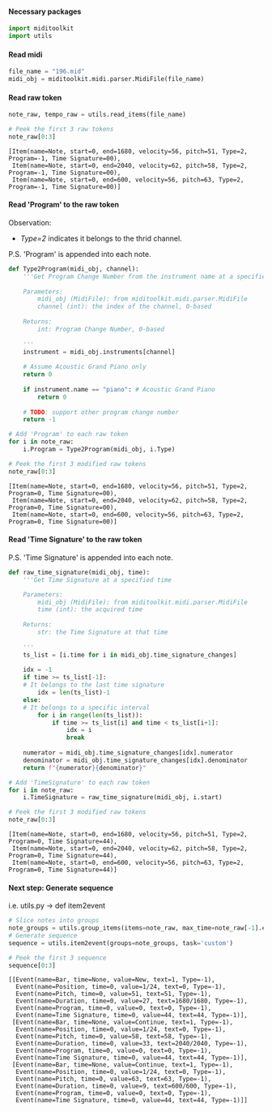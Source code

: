 #### Necessary packages


```python
import miditoolkit
import utils
```

#### Read midi


```python
file_name = "196.mid"
midi_obj = miditoolkit.midi.parser.MidiFile(file_name)
```

#### Read raw token


```python
note_raw, tempo_raw = utils.read_items(file_name)

# Peek the first 3 raw tokens
note_raw[0:3]
```




    [Item(name=Note, start=0, end=1680, velocity=56, pitch=51, Type=2, Program=-1, Time Signature=00),
     Item(name=Note, start=0, end=2040, velocity=62, pitch=58, Type=2, Program=-1, Time Signature=00),
     Item(name=Note, start=0, end=600, velocity=56, pitch=63, Type=2, Program=-1, Time Signature=00)]



#### Read 'Program' to the raw token
Observation:
- *Type=2* indicates it belongs to the thrid channel.

P.S. 'Program' is appended into each note.


```python
def Type2Program(midi_obj, channel):
    '''Get Program Change Number from the instrument name at a specified channel
    
    Parameters:
        midi_obj (MidiFile): from miditoolkit.midi.parser.MidiFile
        channel (int): the index of the channel, 0-based
        
    Returns:
        int: Program Change Number, 0-based
    
    '''
    instrument = midi_obj.instruments[channel]
    
    # Assume Acoustic Grand Piano only
    return 0
    
    if instrument.name == "piano": # Acoustic Grand Piano
        return 0
    
    # TODO: support other program change number
    return -1
```


```python
# Add 'Program' to each raw token
for i in note_raw:
    i.Program = Type2Program(midi_obj, i.Type)

# Peek the first 3 modified raw tokens
note_raw[0:3]
```




    [Item(name=Note, start=0, end=1680, velocity=56, pitch=51, Type=2, Program=0, Time Signature=00),
     Item(name=Note, start=0, end=2040, velocity=62, pitch=58, Type=2, Program=0, Time Signature=00),
     Item(name=Note, start=0, end=600, velocity=56, pitch=63, Type=2, Program=0, Time Signature=00)]



#### Read 'Time Signature' to the raw token
P.S. 'Time Signature' is appended into each note.


```python
def raw_time_signature(midi_obj, time):
    '''Get Time Signature at a specified time

    Parameters:
        midi_obj (MidiFile): from miditoolkit.midi.parser.MidiFile
        time (int): the acquired time
        
    Returns:
        str: the Time Signature at that time
    
    '''
    ts_list = [i.time for i in midi_obj.time_signature_changes]
    
    idx = -1
    if time >= ts_list[-1]:
    # It belongs to the last time signature
        idx = len(ts_list)-1
    else: 
    # It belongs to a specific interval
        for i in range(len(ts_list)):    
            if time >= ts_list[i] and time < ts_list[i+1]:
                idx = i
                break
            
    numerator = midi_obj.time_signature_changes[idx].numerator
    denominator = midi_obj.time_signature_changes[idx].denominator
    return f"{numerator}{denominator}"
```


```python
# Add 'TimeSignature' to each raw token
for i in note_raw:
    i.TimeSignature = raw_time_signature(midi_obj, i.start)

# Peek the first 3 modified raw tokens
note_raw[0:3]
```




    [Item(name=Note, start=0, end=1680, velocity=56, pitch=51, Type=2, Program=0, Time Signature=44),
     Item(name=Note, start=0, end=2040, velocity=62, pitch=58, Type=2, Program=0, Time Signature=44),
     Item(name=Note, start=0, end=600, velocity=56, pitch=63, Type=2, Program=0, Time Signature=44)]



#### Next step: Generate sequence
i.e. utils.py -> def item2event


```python
# Slice notes into groups
note_groups = utils.group_items(items=note_raw, max_time=note_raw[-1].end)
# Generate sequence
sequence = utils.item2event(groups=note_groups, task='custom')

# Peek the first 3 sequence
sequence[0:3]
```




    [[Event(name=Bar, time=None, value=New, text=1, Type=-1),
      Event(name=Position, time=0, value=1/24, text=0, Type=-1),
      Event(name=Pitch, time=0, value=51, text=51, Type=-1),
      Event(name=Duration, time=0, value=27, text=1680/1680, Type=-1),
      Event(name=Program, time=0, value=0, text=0, Type=-1),
      Event(name=Time Signature, time=0, value=44, text=44, Type=-1)],
     [Event(name=Bar, time=None, value=Continue, text=1, Type=-1),
      Event(name=Position, time=0, value=1/24, text=0, Type=-1),
      Event(name=Pitch, time=0, value=58, text=58, Type=-1),
      Event(name=Duration, time=0, value=33, text=2040/2040, Type=-1),
      Event(name=Program, time=0, value=0, text=0, Type=-1),
      Event(name=Time Signature, time=0, value=44, text=44, Type=-1)],
     [Event(name=Bar, time=None, value=Continue, text=1, Type=-1),
      Event(name=Position, time=0, value=1/24, text=0, Type=-1),
      Event(name=Pitch, time=0, value=63, text=63, Type=-1),
      Event(name=Duration, time=0, value=9, text=600/600, Type=-1),
      Event(name=Program, time=0, value=0, text=0, Type=-1),
      Event(name=Time Signature, time=0, value=44, text=44, Type=-1)]]


